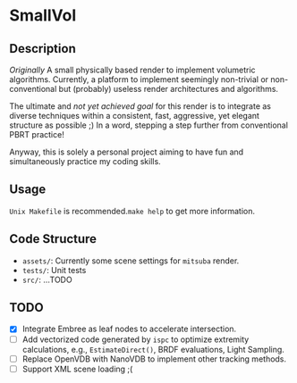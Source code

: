 # SmallVol

## Description

_Originally_ A small physically based render to implement volumetric algorithms.
Currently, a platform to implement seemingly non-trivial or non-conventional but (probably) useless render architectures and algorithms.

The ultimate and _not yet achieved goal_ for this render is to integrate as diverse techniques
within a consistent, fast, aggressive, yet elegant structure as possible ;)
In a word, stepping a step further from conventional PBRT practice!

Anyway, this is solely a personal project aiming to have fun and simultaneously practice my coding skills.

## Usage

`Unix Makefile` is recommended.`make help` to get more information.

## Code Structure

- `assets/`: Currently some scene settings for `mitsuba` render.
- `tests/`: Unit tests
- `src/`: ...TODO

## TODO

- [x] Integrate Embree as leaf nodes to accelerate intersection.
- [ ] Add vectorized code generated by `ispc` to optimize extremity calculations, e.g., `EstimateDirect()`, BRDF evaluations, Light Sampling.
- [ ] Replace OpenVDB with NanoVDB to implement other tracking methods.
- [ ] Support XML scene loading ;(
